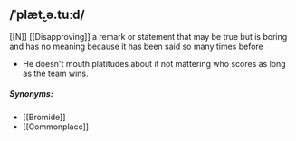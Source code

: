 ## /ˈplæt̬.ə.tuːd/
[[N]] [[Disapproving]]
a remark or statement that may be true but is boring and has no meaning because it has been said so many times before

- He doesn't mouth platitudes about it not mattering who scores as long as the team wins.

##### Synonyms:
- [[Bromide]]
- [[Commonplace]]
